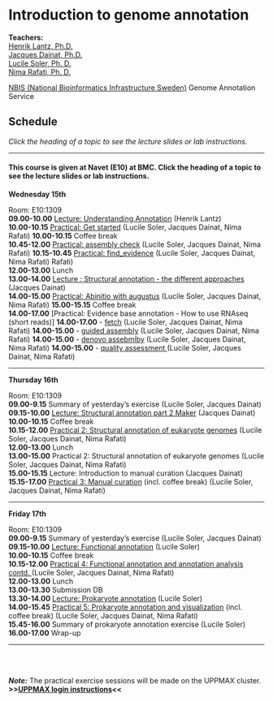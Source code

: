 # Introduction to genome annotation

**Teachers:**  
[Henrik Lantz, Ph.D.](https://nbis.se/about/staff/henrik-lantz/)  
[Jacques Dainat, Ph.D.](http://nbis.se/about/staff/jacques-dainat/)  
[Lucile Soler, Ph. D.](http://nbis.se/about/staff/lucile-soler/)  
[Nima Rafati, Ph. D.]()  

[NBIS (National Bioinformatics Infrastructure Sweden)](https://nbis.se)
Genome Annotation Service   
  

## Schedule

*Click the heading of a topic to see the lecture slides or lab instructions.*

<hr>

#### This course is given at Navet (E10) at BMC. Click the heading of a topic to see the lecture slides or lab instructions.

**Wednesday 15th** 

Room: E10:1309  
**09.00-10.00**  [Lecture: Understanding Annotation](lectures/) (Henrik Lantz)  
**10.00-10.15** [Practical: Get started](labs/get_started) (Lucile Soler, Jacques Dainat, Nima Rafati)
**10.00-10.15** Coffee break  
**10.45-12.00** [Practical: assembly check](labs/assembly_check) (Lucile Soler, Jacques Dainat, Nima Rafati)
**10.15-10.45** [Practical: find_evidence](labs/find_all_evidence) (Lucile Soler, Jacques Dainat, Nima Rafati)
Rafati)  
**12.00-13.00** Lunch  
**13.00-14.00** [Lecture : Structural annotation - the different approaches](lectures/)  (Jacques Dainat)  
**14.00-15.00** [Practical: Abinitio with augustus](labs/augustus) (Lucile Soler, Jacques Dainat, Nima Rafati)
**15.00-15.15** Coffee break  
**14.00-17.00** [Practical: Evidence base annotation - How to use RNAseq (short reads)]
**14.00-17.00**             - [fetch](labs/rnaseq_fetch) (Lucile Soler, Jacques Dainat, Nima Rafati) 
**14.00-15.00**             - [guided assembly](labs/rnaseq_guided_assembly) (Lucile Soler, Jacques Dainat, Nima Rafati) 
**14.00-15.00**             - [denovo assebmlby](labs/rnaseq_denovo_assembly) (Lucile Soler, Jacques Dainat, Nima Rafati) 
**14.00-15.00**             - [quality assessment ](labs/rnaseq_assembly_assessment) (Lucile Soler, Jacques Dainat, Nima Rafati) 
<hr>

**Thursday 16th**

Room: E10:1309  
**09.00-9.15** Summary of yesterday’s exercise (Lucile Soler, Jacques Dainat)  
**09.15-10.00** [Lecture: Structural annotation part 2 Maker](slides/Structural_annotation_Jacques_HL.pptx) (Jacques Dainat)  
**10.00-10.15** Coffee break  
**10.15-12.00** [Practical 2: Structural annotation of eukaryote genomes](labs/practical2) (Lucile Soler, Jacques Dainat, Nima Rafati)  
**12.00-13.00** Lunch   
**13.00-15.00** Practical 2: Structural annotation of eukaryote genomes (Lucile Soler, Jacques Dainat, Nima Rafati)  
**15.00-15.15** Lecture: Introduction to manual curation (Jacques Dainat)  
**15.15-17.00** [Practical 3: Manual curation](labs/practical3_manualCuration) (incl. coffee break) (Lucile Soler, Jacques Dainat, Nima Rafati)  

<hr>

**Friday 17th** 

Room: E10:1309  
**09.00-9.15** Summary of yesterday’s exercise (Lucile Soler, Jacques Dainat)  
**09.15-10.00** [Lecture: Functional annotation](slides/FunctionalAnnot_LS_11_05_2017.pdf) (Lucile Soler)  
**10.00-10.15** Coffee break  
**10.15-12.00** [Practical 4: Functional annotation and annotation analysis contd. ](labs/practical4_funcAnnotInterp) (Lucile Soler, Jacques Dainat, Nima Rafati)  
**12.00-13.00** Lunch  
**13.00-13.30** Submission DB  
**13.30-14.00** [Lecture: Prokaryote annotation](slides/prokkaLS_08_05_2017_v2.pdf) (Lucile Soler)  
**14.00-15.45** [Practical 5: Prokaryote annotation and visualization](labs/practical5_bacteria) (incl. coffee break) (Lucile Soler, Jacques Dainat, Nima Rafati)  
**15.45-16.00**	Summary of prokaryote annotation exercise (Lucile Soler)  
**16.00-17.00** Wrap-up  

<hr>

<br/>
<br/>

***Note:***
The practical exercise sessions will be made on the UPPMAX cluster. **>>[UPPMAX login instructions](uppmax_login)<<**
